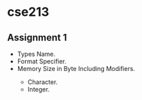 # cse213

## Assignment 1
<ul>
<li>Types Name.</li>
<li>Format Specifier.</li>
<li>Memory Size in Byte Including Modifiers.</li>
<ul>
  <li> Character. </li>
  <li> Integer.</li>
</ul>
</ul>


